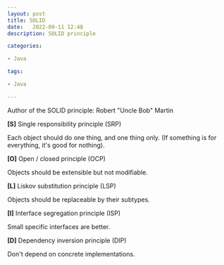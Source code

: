 ```yaml
---
layout: post
title: SOLID
date:   2022-09-11 12:48
description: SOLID principle

categories:

- Java

tags:

- Java

---
```


Author of the SOLID principle: Robert "Uncle Bob" Martin

**[S]** Single responsibility principle (SRP)

Each object should do one thing, and one thing only. (If something is for everything, it's good for nothing).

**[O]** Open / closed principle (OCP)

Objects should be extensible but not modifiable.

**[L]** Liskov substitution principle (LSP)

Objects should be replaceable by their subtypes.

**[I]** Interface segregation principle (ISP)

Small specific interfaces are better.

**[D]** Dependency inversion principle (DIP)

Don't depend on concrete implementations.